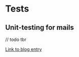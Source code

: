 # Tests

## Unit-testing for mails

// todo tbr

[Link to blog entry](https://medium.com/ambient-innovation/thorough-and-reliable-unit-testing-of-emails-in-django-5f34901b1b16)
